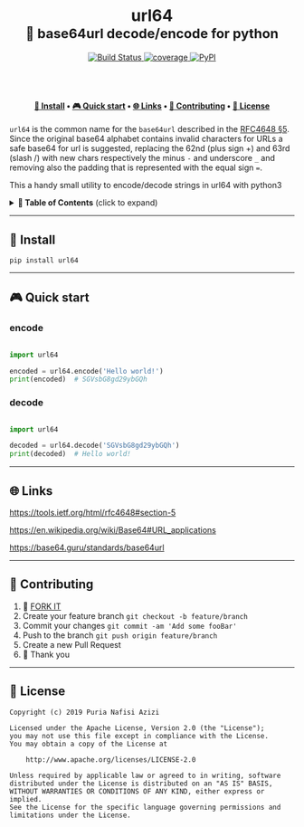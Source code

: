 <h1 align="center">
  url64 <br>
  <sub>🐍 base64url decode/encode for python</sub>
</h1>
  
<p align="center">
  <a href="https://travis-ci.com/puria/url64">
    <img src="https://travis-ci.com/puria/url64.svg?branch=master" alt="Build Status">
  </a>
  <a href="https://codecov.io/gh/puria/url64">
    <img src="https://codecov.io/gh/puria/url64/branch/master/graph/badge.svg" alt="coverage"/>
  </a>
  <a href="https://pypi.org/project/url64/">
    <img alt="PyPI" src="https://img.shields.io/pypi/v/url64.svg" alt="Latest release">
  </a>
</p>

<br><br>

<h4 align="center">
  <a href="#-install">💾 Install</a>
  <span> • </span>
  <a href="#-quick-start">🎮 Quick start</a>
  <span> • </span>
  <a href="#-links">🌐 Links</a>
  <span> • </span>
  <a href="#-contributing">👤 Contributing</a>
  <span> • </span>
  <a href="#-license">💼 License</a>
</h4>


`url64` is the common name for the `base64url` described in the
 [RFC4648 §5](https://tools.ietf.org/html/rfc4648#section-5).
 Since the original base64 alphabet contains invalid characters for URLs a safe
 base64 for url is suggested, replacing the 62nd (plus sign +) and 63rd 
 (slash /) with new chars respectively the minus `-` and underscore `_` and
 removing also the padding that is represented with the equal sign `=`.
 
 This a handy small utility to encode/decode strings in url64 with python3

<details>
 <summary><strong>🚩 Table of Contents</strong> (click to expand)</summary>

* [Install](#-install)
* [Quick start](#-quick-start)
* [Links](#-links)
* [Contributing](#-contributing)
* [License](#-license)
</details>

***
## 💾 Install
```pip install url64```

***
## 🎮 Quick start

### encode

```python

import url64

encoded = url64.encode('Hello world!')
print(encoded)  # SGVsbG8gd29ybGQh
```

### decode

```python

import url64

decoded = url64.decode('SGVsbG8gd29ybGQh')
print(decoded)  # Hello world!
```

***
## 🌐 Links

https://tools.ietf.org/html/rfc4648#section-5

https://en.wikipedia.org/wiki/Base64#URL_applications

https://base64.guru/standards/base64url

***
## 👤 Contributing

1.  🔀 [FORK IT](../../fork)
2.  Create your feature branch `git checkout -b feature/branch`
3.  Commit your changes `git commit -am 'Add some fooBar'`
4.  Push to the branch `git push origin feature/branch`
5.  Create a new Pull Request
6.  🙏 Thank you


***
## 💼 License
    
    Copyright (c) 2019 Puria Nafisi Azizi

    Licensed under the Apache License, Version 2.0 (the "License");
    you may not use this file except in compliance with the License.
    You may obtain a copy of the License at
    
        http://www.apache.org/licenses/LICENSE-2.0
    
    Unless required by applicable law or agreed to in writing, software
    distributed under the License is distributed on an "AS IS" BASIS,
    WITHOUT WARRANTIES OR CONDITIONS OF ANY KIND, either express or implied.
    See the License for the specific language governing permissions and
    limitations under the License.
